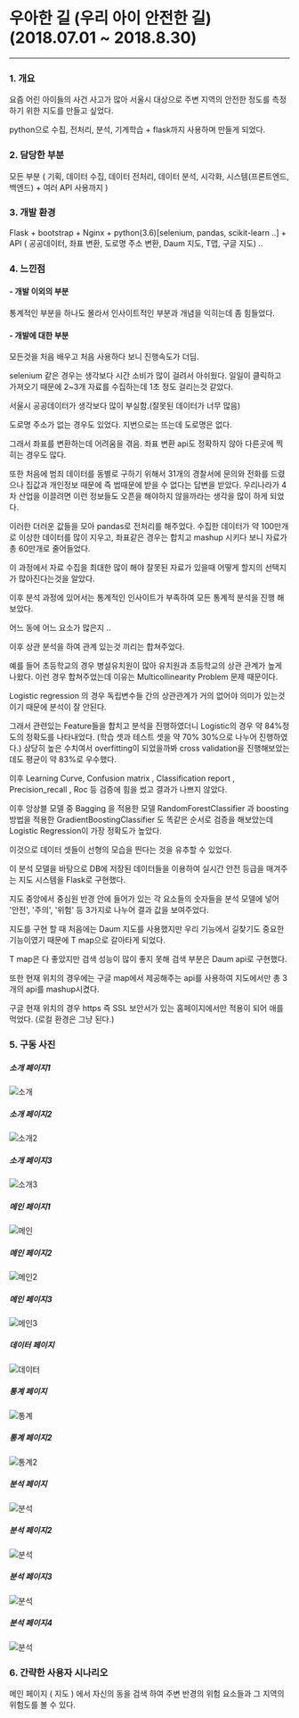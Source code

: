 # 우아한 길 (우리 아이 안전한 길)(2018.07.01 ~ 2018.8.30)
---

### 1. 개요 

요즘 어린 아이들의 사건 사고가 많아 서울시 대상으로 주변 지역의 안전한 정도를 측정하기 위한 지도를 만들고 싶었다.

python으로 수집, 전처리, 분석, 기계학습 + flask까지 사용하며 만들게 되었다.

### 2. 담당한 부분
 
모든 부분 ( 기획, 데이터 수집, 데이터 전처리, 데이터 분석, 시각화, 시스템(프론트엔드, 백엔드) + 여러 API 사용까지 )
 
### 3. 개발 환경
 
 Flask + bootstrap + Nginx + python(3.6)[selenium, pandas, scikit-learn ..] + API ( 공공데이터, 좌표 변환, 도로명 주소 변환, Daum 지도, T맵, 구글 지도) ..
 
### 4. 느낀점
 
#### - 개발 이외의 부분
 
 통계적인 부분을 하나도 몰라서 인사이트적인 부분과 개념을 익히는데 좀 힘들었다.
 
 
 
#### - 개발에 대한 부분
 
 모든것을 처음 배우고 처음 사용하다 보니 진행속도가 더딤.
 
 selenium 같은 경우는 생각보다 시간 소비가 많이 걸려서 아쉬웠다. 일일이 클릭하고 가져오기 때문에 2~3개 자료를 수집하는데 1초 정도 걸리는것 같았다.
 
 서울시 공공데이터가 생각보다 많이 부실함.(잘못된 데이터가 너무 많음)
 
 도로명 주소가 없는 경우도 있었다. 지번으로는 뜨는데 도로명은 없다.
 
 그래서 좌표를 변환하는데 어려움을 겪음. 좌표 변환 api도 정확하지 않아 다른곳에 찍히는 경우도 많다.
 
 또한 처음에 범죄 데이터를 동별로 구하기 위해서 31개의 경찰서에 문의와 전화를 드렸으나 집값과 개인정보 때문에 즉 법때문에 받을 수 없다는 답변을 받았다. 우리나라가 4차 산업을 이끌려면 이런 정보들도 오픈을 해야하지 않을까라는 생각을 많이 하게 되었다.
 
 이러한 더러운 값들을 모아 pandas로 전처리를 해주었다. 수집한 데이터가 약 100만개로 이상한 데이터를 많이 지우고, 좌표같은 경우는 합치고 mashup 시키다 보니 자료가 총 60만개로 줄어들었다.
 
 이 과정에서 자료 수집을 최대한 많이 해야 잘못된 자료가 있을때 어떻게 할지의 선택지가 많아진다는것을 알았다.
 
 이후 분석 과정에 있어서는 통계적인 인사이트가 부족하여 모든 통계적 분석을 진행 해보았다.
 
 어느 동에 어느 요소가 많은지 ..
 
 이후 상관 분석을 하여 관계 있는것 끼리는 합쳐주었다.
 
 예를 들어 초등학교의 경우 병설유치원이 많아 유치원과 초등학교의 상관 관계가 높게 나왔다. 이런 경우 합쳐주었는데 이유는 Multicollinearity Problem
문제 때문이다. 

Logistic regression 의 경우 독립변수들 간의 상관관계가 거의 없어야 의미가 있는것이기 때문에 분석이 잘 안된다.

그래서 관련있는 Feature들을 합치고 분석을 진행하였더니 Logistic의 경우 약 84%정도의 정확도를 나타내었다. (학습 셋과 테스트 셋을 약 70% 30%으로 나누어 진행하였다.) 상당히 높은 수치여서 overfitting이 되었을까봐 cross validation을 진행해보았는데도 평균이 약 83%로 우수했다.

이후 Learning Curve, Confusion matrix , Classification report , Precision_recall , Roc 등 검증에 힘을 썼고 결과가 나쁘지 않았다.

이후 앙상블 모델 중 Bagging 을 적용한 모델 RandomForestClassifier 과 boosting 방법을 적용한 GradientBoostingClassifier 도 똑같은 순서로 검증을 해보았는데 Logistic Regression이 가장 정확도가 높았다. 

이것으로 데이터 셋들이 선형의 모습을 띈다는 것을 유추할 수 있었다.

이 분석 모델을 바탕으로 DB에 저장된 데이터들을 이용하여 실시간 안전 등급을 매겨주는 지도 시스템을 Flask로 구현했다.

지도 중앙에서 중심원 반경 안에 들어가 있는 각 요소들의 숫자들을 분석 모델에 넣어 '안전', '주의', '위험' 등 3가지로 나누어 결과 값을 보여주었다.

지도를 구현 할 때 처음에는 Daum 지도를 사용했지만 우리 기능에서 길찾기도 중요한 기능이였기 때문에 T map으로 갈아타게 되었다.

T map은 다 좋았지만 검색 성능이 많이 좋지 못해 검색 부분은 Daum api로 구현했다.

또한 현재 위치의 경우에는 구글 map에서 제공해주는 api를 사용하여 지도에서만 총 3개의 api를 mashup시켰다.

구글 현재 위치의 경우 https 즉 SSL 보안서가 있는 홈페이지에서만 적용이 되어 애를 먹었다. (로컬 환경은 그냥 된다.)

### 5. 구동 사진

##### 소개 페이지1

![소개](./intro/so1.png)

##### 소개 페이지2

![소개2](./intro/so2.png)

##### 소개 페이지3

![소개3](./intro/so3.png)

##### 메인 페이지1

![메인](./intro/main1.png)

##### 메인 페이지2

![메인2](./intro/main2.png)

##### 메인 페이지3

![메인3](./intro/main3.png)

##### 데이터 페이지

![데이터](./intro/data.png)

##### 통계 페이지

![통계](./intro/tong1.png)

##### 통계 페이지2

![통계2](./intro/tong2.png)

##### 분석 페이지

![분석](./intro/bun1.png)

##### 분석 페이지2

![분석](./intro/bun2.png)

##### 분석 페이지3

![분석](./intro/bun3.png)

##### 분석 페이지4

![분석](./intro/bun4.png)


### 6. 간략한 사용자 시나리오

메인 페이지 ( 지도 ) 에서 자신의 동을 검색 하여 주변 반경의 위험 요소들과 그 지역의 위험도를 볼 수 있다.
